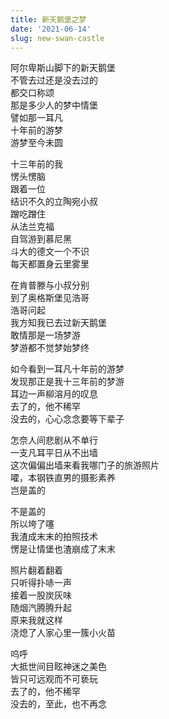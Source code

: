 ```yaml
---
title: 新天鹅堡之梦
date: '2021-06-14'
slug: new-swan-castle
---
```


阿尔卑斯山脚下的新天鹅堡  
不管去过还是没去过的  
都交口称颂  
那是多少人的梦中情堡  
譬如那一耳凡  
十年前的游梦  
游梦至今未圆

十三年前的我  
愣头愣脑  
跟着一位  
结识不久的立陶宛小叔  
蹭吃蹭住  
从法兰克福  
自驾游到慕尼黑  
斗大的德文一个不识  
每天都置身云里雾里

在肯普滕与小叔分别  
到了奥格斯堡见浩哥  
浩哥问起  
我方知我已去过新天鹅堡  
敢情那是一场梦游  
梦游都不觉梦始梦终

如今看到一耳凡十年前的游梦  
发现那正是我十三年前的梦游  
耳边一声柳溶月的叹息  
去了的，他不稀罕  
没去的，心心念念要等下辈子

怎奈人间悲剧从不单行  
一支凡耳平日从不出墙  
这次偏偏出墙来看我哪门子的旅游照片  
嚯，本钢铁直男的摄影素养  
岂是盖的

不是盖的  
所以垮了噻  
我渣成末末的拍照技术  
愣是让情堡也渣崩成了末末

照片翻着翻着  
只听得扑哧一声  
接着一股炭灰味<!--# 小时候家里烧水都是用炊壶吊在柴火上烧，每次水烧开的时候，水就会从炊壶嘴里溢出来，把下面的柴火浇灭一部分，熄灭的柴火会冒烟，然后因为水溅下来的缘故，也会把柴火堆里的炭灰溅起来；当我浇灭了一耳凡的火苗时，我便想起了这个景象。 -->  
随烟汽腾腾升起  
原来我就这样  
浇熄了人家心里一簇小火苗

呜呼  
大抵世间目眩神迷之美色  
皆只可远观而不可亵玩  
去了的，他不稀罕  
没去的，至此，也不再念

<!--# 写这首诗的起因一：https://yuanfan.vercel.app/posts/qq-carry/ 起因二：https://yuanfan.vercel.app/posts/some-thought-on-history/ 表达的道理很简单，不过过程有点意思，所以试写一篇 -->
